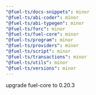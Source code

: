 ```yaml
---
"@fuel-ts/docs-snippets": minor
"@fuel-ts/abi-coder": minor
"@fuel-ts/abi-typegen": minor
"@fuel-ts/forc": minor
"@fuel-ts/fuel-core": minor
"@fuel-ts/program": minor
"@fuel-ts/providers": minor
"@fuel-ts/script": minor
"@fuel-ts/transactions": minor
"@fuel-ts/utils": minor
"@fuel-ts/versions": minor
---
```


upgrade fuel-core to 0.20.3
